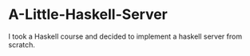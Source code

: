 # A-Little-Haskell-Server
I took a Haskell course and decided to implement a haskell server from scratch. 
